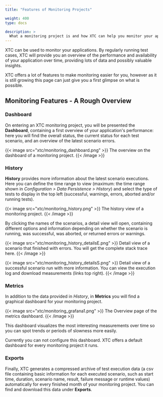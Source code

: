 ```yaml
---
title: "Features of Monitoring Projects"

weight: 400
type: docs

description: >
  What a monitoring project is and how XTC can help you monitor your applications.
---
```


XTC can be used to monitor your applications. By regularly running test cases, XTC will provide you an overview of the performance and availability of your application over time, providing lots of data and possibly valuable insights.

XTC offers a lot of features to make monitoring easier for you, however as it is still growing this page can just give you a first glimpse on what is possible.

## Monitoring Features - A Rough Overview

### Dashboard

On entering an XTC monitoring project, you will be presented the **Dashboard**, containing a first overview of your application's performance: here you will find the overall status, the current status for each test scenario, and an overview of the latest scenario errors.

{{< image src="xtc/monitoring_dashboard.png" >}}
The overview on the dashboard of a monitoring project.
{{< /image >}}

### History

**History** provides more information about the latest scenario executions. Here you can define the time range to view (maximum: the time range shown in _Configuration > Data Persistence > History_) and select the type of tests to display in the top left (successful, warnings, errors, aborted and/or running tests). 

{{< image src="xtc/monitoring_history.png" >}}
The history view of a monitoring project.
{{< /image >}}

By clicking the names of the scenarios, a detail view will open, containing different options and information depending on whether the scenario is running, was successful, was aborted, or returned errors or warnings.

{{< image src="xtc/monitoring_history_detailsE.png" >}}
Detail view of a scenario that finished with errors. You will get the complete stack trace here.
{{< /image >}}

{{< image src="xtc/monitoring_history_detailsS.png" >}}
Detail view of a successful scenario run with more information. You can view the execution log and download measurements (links top right).
{{< /image >}}

### Metrics

In addition to the data provided in _History_, in **Metrics** you will find a graphical dashboard for your monitoring project.

{{< image src="xtc/monitoring_grafana1.png" >}}
The Overview page of the metrics dashboard.
{{< /image >}}

This dashboard visualizes the most interesting measurements over time so you can spot trends or periods of slowness more easily.

Currently you can not configure this dashboard. XTC offers a default dashboard for every monitoring project it runs.

### Exports

Finally, XTC generates a compressed archive of test execution data (a csv file containing basic information for each executed scenario, such as start time, duration, scenario name, result, failure message or runtime values) automatically for every finished month of your monitoring project. You can find and download this data under **Exports**.